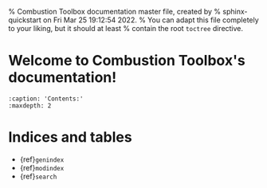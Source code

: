 % Combustion Toolbox documentation master file, created by
% sphinx-quickstart on Fri Mar 25 19:12:54 2022.
% You can adapt this file completely to your liking, but it should at least
% contain the root `toctree` directive.

# Welcome to Combustion Toolbox's documentation!

```{toctree}
:caption: 'Contents:'
:maxdepth: 2
```

# Indices and tables

- {ref}`genindex`
- {ref}`modindex`
- {ref}`search`
